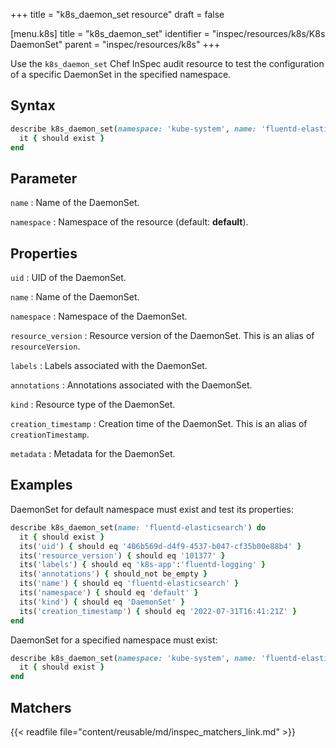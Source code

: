 +++
title = "k8s_daemon_set resource"
draft = false

[menu.k8s]
title = "k8s_daemon_set"
identifier = "inspec/resources/k8s/K8s DaemonSet"
parent = "inspec/resources/k8s"
+++

Use the `k8s_daemon_set` Chef InSpec audit resource to test the configuration of a specific DaemonSet in the specified namespace.

## Syntax

```ruby
describe k8s_daemon_set(namespace: 'kube-system', name: 'fluentd-elasticsearch') do
  it { should exist }
end
```

## Parameter

`name`
: Name of the DaemonSet.

`namespace`
: Namespace of the resource (default: **default**).

## Properties

`uid`
: UID of the DaemonSet.

`name`
: Name of the DaemonSet.

`namespace`
: Namespace of the DaemonSet.

`resource_version`
: Resource version of the DaemonSet. This is an alias of `resourceVersion`.

`labels`
: Labels associated with the DaemonSet.

`annotations`
: Annotations associated with the DaemonSet.

`kind`
: Resource type of the DaemonSet.

`creation_timestamp`
: Creation time of the DaemonSet. This is an alias of `creationTimestamp`.

`metadata`
: Metadata for the DaemonSet.

## Examples

DaemonSet for default namespace must exist and test its properties:

```ruby
describe k8s_daemon_set(name: 'fluentd-elasticsearch') do
  it { should exist }
  its('uid') { should eq '406b569d-d4f9-4537-b047-cf35b00e88b4' }
  its('resource_version') { should eq '101377' }
  its('labels') { should eq 'k8s-app':'fluentd-logging' }
  its('annotations') { should_not be_empty }
  its('name') { should eq 'fluentd-elasticsearch' }
  its('namespace') { should eq 'default' }
  its('kind') { should eq 'DaemonSet' }
  its('creation_timestamp') { should eq '2022-07-31T16:41:21Z' }
end
```

DaemonSet for a specified namespace must exist:

```ruby
describe k8s_daemon_set(namespace: 'kube-system', name: 'fluentd-elasticsearch') do
  it { should exist }
end
```

## Matchers

{{< readfile file="content/reusable/md/inspec_matchers_link.md" >}}
